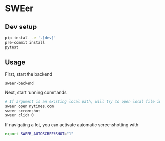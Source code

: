 # SWEer

## Dev setup

```bash
pip install -e '.[dev]'
pre-commit install
pytest
```

## Usage

First, start the backend

```bash
sweer-backend
```

Next, start running commands

```bash
# If argument is an existing local path, will try to open local file instead
sweer open nytimes.com
sweer screenshot
sweer click 0
```

If navigating a lot, you can activate automatic screenshotting with

```bash
export SWEER_AUTOSCREENSHOT="1"
```
